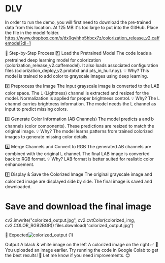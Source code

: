 # DLV
In order to run the demo, you will first need to download the pre-trained data from this location. At 125 MB it's too large to put into the GitHub. Place the file in the model folder.
https://www.dropbox.com/s/dx0qvhhp5hbcx7z/colorization_release_v2.caffemodel?dl=1

📌 Step-by-Step Process
1️⃣ Load the Pretrained Model
The code loads a pretrained deep learning model for colorization (colorization_release_v2.caffemodel). It also loads associated configuration files (colorization_deploy_v2.prototxt and pts_in_hull.npy).
💡 Why?
This model is trained to add color to grayscale images using deep learning.

2️⃣ Preprocess the Image
The input grayscale image is converted to the LAB color space.
The L (Lightness) channel is extracted and resized for the model.
Normalization is applied for proper brightness control.
💡 Why?
The L channel carries brightness information.
The model needs the L channel as input to predict missing colors.

3️⃣ Generate Color Information (AB Channels)
The model predicts a and b channels (color components).
These predictions are resized to match the original image.
💡 Why?
The model learns patterns from trained colorized images to generate missing color details.

4️⃣ Merge Channels and Convert to RGB
The generated AB channels are combined with the original L channel.
The final LAB image is converted back to RGB format.
💡 Why?
LAB format is better suited for realistic color enhancement.

5️⃣ Display & Save the Colorized Image
The original grayscale image and colorized image are displayed side by side.
The final image is saved and downloaded.
# Save and download the final image
cv2.imwrite("colorized_output.jpg", cv2.cvtColor(colorized_img, cv2.COLOR_RGB2BGR))
files.download("colorized_output.jpg")

🎯 Expected![colorized_output (1)](https://github.com/user-attachments/assets/1a7d214a-784a-4fb4-bda3-18a870f18e09)

 Output
A black & white image on the left
A colorized image on the right ✅
📸 You uploaded an image earlier. Try running the code in Google Colab to get the best results! 🚀 Let me know if you need improvements. 😊
